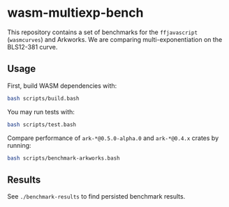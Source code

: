 # wasm-multiexp-bench

This repository contains a set of benchmarks for the `ffjavascript` (`wasmcurves`) and Arkworks. We are comparing
multi-exponentiation on the BLS12-381 curve.

## Usage

First, build WASM dependencies with:

```bash
bash scripts/build.bash
```

You may run tests with:

```bash
bash scripts/test.bash
```

Compare performance of `ark-*@0.5.0-alpha.0` and `ark-*@0.4.x` crates by running:

```bash
bash scripts/benchmark-arkworks.bash
```

## Results

See `./benchmark-results` to find persisted benchmark results.